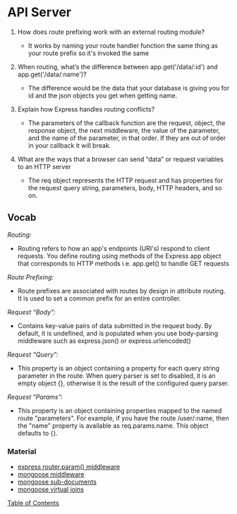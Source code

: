 # API Server

1. How does route prefixing work with an external routing module?

   - It works by naming your route handler function the same thing as your route prefix so it's invoked the same

2. When routing, what’s the difference between app.get('/data/:id') and app.get('/data/:name')?

   - The difference would be the data that your database is giving you for id and the json objects you get when getting name.

3. Explain how Express handles routing conflicts?

   - The parameters of the callback function are the request, object, the response object, the next middleware, the value of the parameter, and the name of the parameter, in that order. If they are out of order in your callback it will break.

4. What are the ways that a browser can send “data” or request variables to an HTTP server
   - The req object represents the HTTP request and has properties for the request query string, parameters, body, HTTP headers, and so on.

## Vocab

_Routing:_

- Routing refers to how an app's endpoints (URI's) respond to client requests. You define routing using methods of the Express app object that corresponds to HTTP methods i.e. app.get() to handle GET requests

_Route Prefixing:_

- Route prefixes are associated with routes by design in attribute routing. It is used to set a common prefix for an entire controller.

_Request “Body”:_

- Contains key-value pairs of data submitted in the request body. By default, it is undefined, and is populated when you use body-parsing middleware such as express.json() or express.urlencoded()

_Request “Query”:_

- This property is an object containing a property for each query string parameter in the route. When query parser is set to disabled, it is an empty object {}, otherwise it is the result of the configured query parser.

_Request “Params”:_

- This property is an object containing properties mapped to the named route "parameters". For example, if you have the route /user/:name, then the "name" property is available as req.params.name. This object defaults to {}.

### Material

- [express router.param() middleware](https://expressjs.com/en/4x/api.html#router.param)
- [mongoose middleware](https://mongoosejs.com/docs/middleware.html)
- [mongoose sub-documents](https://mongoosejs.com/docs/subdocs.html)
- [mongoose virtual joins](https://mongoosejs.com/docs/populate.html#populate-virtuals)

[Table of Contents](../README.md)
